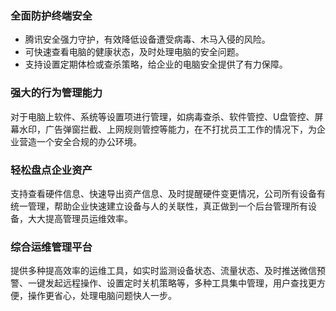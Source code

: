 ### 全面防护终端安全
- 腾讯安全强力守护，有效降低设备遭受病毒、木马入侵的风险。
- 可快速查看电脑的健康状态，及时处理电脑的安全问题。
- 支持设置定期体检或查杀策略，给企业的电脑安全提供了有力保障。

### 强大的行为管理能力
对于电脑上软件、系统等设置项进行管理，如病毒查杀、软件管控、U盘管控、屏幕水印，广告弹窗拦截、上网规则管控等能力，在不打扰员工工作的情况下，为企业营造一个安全合规的办公环境。

### 轻松盘点企业资产
支持查看硬件信息、快速导出资产信息、及时提醒硬件变更情况，公司所有设备有统一管理，帮助企业快速建立设备与人的关联性，真正做到一个后台管理所有设备，大大提高管理员运维效率。

### 综合运维管理平台
提供多种提高效率的运维工具，如实时监测设备状态、流量状态、及时推送微信预警、一键发起远程操作、设置定时关机策略等，多种工具集中管理，用户查找更方便，操作更省心，处理电脑问题快人一步。
